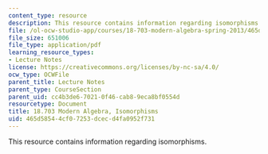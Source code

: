 ```yaml
---
content_type: resource
description: This resource contains information regarding isomorphisms.
file: /ol-ocw-studio-app/courses/18-703-modern-algebra-spring-2013/465d58544cf07253dcecd4fa0952f731_MIT18_703S13_pra_l_7.pdf
file_size: 651006
file_type: application/pdf
learning_resource_types:
- Lecture Notes
license: https://creativecommons.org/licenses/by-nc-sa/4.0/
ocw_type: OCWFile
parent_title: Lecture Notes
parent_type: CourseSection
parent_uid: cc4b3de6-7021-0f46-cab8-9eca8bf0554d
resourcetype: Document
title: 18.703 Modern Algebra, Isomorphisms
uid: 465d5854-4cf0-7253-dcec-d4fa0952f731
---
```

This resource contains information regarding isomorphisms.